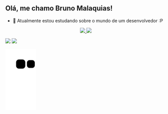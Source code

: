 ## Olá, me chamo Bruno Malaquias! 
- 🔭 Atualmente estou estudando sobre o mundo de um desenvolvedor :P
<div align="center">
  <a href="https://github.com/brunombs">
  <img height="180em" src="https://github-readme-stats.vercel.app/api?username=brunombs&show_icons=true&theme=dracula&include_all_commits=true&count_private=true"/>
  <img height="180em" src="https://github-readme-stats.vercel.app/api/top-langs/?username=brunombs&layout=compact&langs_count=7&theme=dracula"/>
</div>

<div>

  <a href = "mailto:brunomabarreto@gmail.com"><img src="https://img.shields.io/badge/-Gmail-%23333?style=for-the-badge&logo=gmail&logoColor=white" target="_blank"></a>
  <a href="https://https://www.linkedin.com/in/bruno-barreto-09894911a" target="_blank"><img src="https://img.shields.io/badge/-LinkedIn-%230077B5?style=for-the-badge&logo=linkedin&logoColor=white" target="_blank"></a> 
 
  ![Snake animation](https://github.com/rafaballerini/rafaballerini/blob/output/github-contribution-grid-snake.svg)
 
</div>
